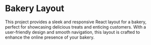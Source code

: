 <h1>Bakery Layout</h1>
This project provides a sleek and responsive React layout for a bakery, perfect for showcasing delicious treats and enticing customers.
With a user-friendly design and smooth navigation, this layout is crafted to enhance the online presence of your bakery.
